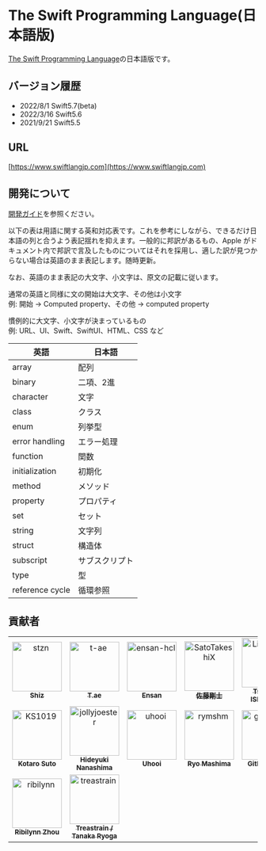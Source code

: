 <link href="./readme.css" rel="stylesheet"></link>

# The Swift Programming Language\(日本語版\)

[The Swift Programming Language](https://docs.swift.org/swift-book/)の日本語版です。

## バージョン履歴

- 2022/8/1 Swift5.7(beta)
- 2022/3/16 Swift5.6
- 2021/9/21 Swift5.5

## URL

[https://www.swiftlangjp.com](https://www.swiftlangjp.com)

## 開発について

[開発ガイド](https://github.com/stzn/the-swift-programming-language-jp/blob/master/CONTRIBUTION.md)を参照ください。

以下の表は用語に関する英和対応表です。これを参考にしながら、できるだけ日本語の列と合うよう表記揺れを抑えます。一般的に邦訳があるもの、Apple がドキュメント内で邦訳で言及したものについてはそれを採用し、適した訳が見つからない場合は英語のまま表記します。随時更新。

なお、英語のまま表記の大文字、小文字は、原文の記載に従います。

通常の英語と同様に文の開始は大文字、その他は小文字  
例: 開始 -&gt; Computed property、その他 -&gt; computed property

慣例的に大文字、小文字が決まっているもの  
例: URL、UI、Swift、SwiftUI、HTML、CSS など

|英語|日本語|
|--------|--------|
|array|配列|
|binary|二項、2進|
|character|文字|
|class|クラス|
|enum|列挙型|
|error handling|エラー処理|
|function|関数|
|initialization|初期化|
|method|メソッド|
|property|プロパティ|
|set|セット|
|string|文字列|
|struct|構造体|
|subscript|サブスクリプト|
|type|型|
|reference cycle|循環参照|

## 貢献者
<div id="contributors">
<!-- readme: contributors -start -->
<table>
<tr>
    <td align="center">
        <a href="https://github.com/stzn">
            <img src="https://avatars.githubusercontent.com/u/35151927?v=4" width="100;" alt="stzn"/>
            <br />
            <sub><b>Shiz</b></sub>
        </a>
    </td>
    <td align="center">
        <a href="https://github.com/t-ae">
            <img src="https://avatars.githubusercontent.com/u/12446914?v=4" width="100;" alt="t-ae"/>
            <br />
            <sub><b>T.ae</b></sub>
        </a>
    </td>
    <td align="center">
        <a href="https://github.com/ensan-hcl">
            <img src="https://avatars.githubusercontent.com/u/63481257?v=4" width="100;" alt="ensan-hcl"/>
            <br />
            <sub><b>Ensan</b></sub>
        </a>
    </td>
    <td align="center">
        <a href="https://github.com/SatoTakeshiX">
            <img src="https://avatars.githubusercontent.com/u/4253490?v=4" width="100;" alt="SatoTakeshiX"/>
            <br />
            <sub><b>佐藤剛士</b></sub>
        </a>
    </td>
    <td align="center">
        <a href="https://github.com/LivingRecoil">
            <img src="https://avatars.githubusercontent.com/u/26360184?v=4" width="100;" alt="LivingRecoil"/>
            <br />
            <sub><b>Tsubasa ISHIHARA</b></sub>
        </a>
    </td>
    <td align="center">
        <a href="https://github.com/sumomoneko">
            <img src="https://avatars.githubusercontent.com/u/6897176?v=4" width="100;" alt="sumomoneko"/>
            <br />
            <sub><b>Sumomoneko</b></sub>
        </a>
    </td></tr>
<tr>
    <td align="center">
        <a href="https://github.com/KS1019">
            <img src="https://avatars.githubusercontent.com/u/6828522?v=4" width="100;" alt="KS1019"/>
            <br />
            <sub><b>Kotaro Suto</b></sub>
        </a>
    </td>
    <td align="center">
        <a href="https://github.com/jollyjoester">
            <img src="https://avatars.githubusercontent.com/u/2178775?v=4" width="100;" alt="jollyjoester"/>
            <br />
            <sub><b>Hideyuki Nanashima</b></sub>
        </a>
    </td>
    <td align="center">
        <a href="https://github.com/uhooi">
            <img src="https://avatars.githubusercontent.com/u/21194714?v=4" width="100;" alt="uhooi"/>
            <br />
            <sub><b>Uhooi</b></sub>
        </a>
    </td>
    <td align="center">
        <a href="https://github.com/rymshm">
            <img src="https://avatars.githubusercontent.com/u/23201810?v=4" width="100;" alt="rymshm"/>
            <br />
            <sub><b>Ryo Mashima</b></sub>
        </a>
    </td>
    <td align="center">
        <a href="https://github.com/gitbook-bot">
            <img src="https://avatars.githubusercontent.com/u/31919211?v=4" width="100;" alt="gitbook-bot"/>
            <br />
            <sub><b>GitBook Bot</b></sub>
        </a>
    </td>
    <td align="center">
        <a href="https://github.com/hira22">
            <img src="https://avatars.githubusercontent.com/u/31942637?v=4" width="100;" alt="hira22"/>
            <br />
            <sub><b>Hiraoka</b></sub>
        </a>
    </td></tr>
<tr>
    <td align="center">
        <a href="https://github.com/ribilynn">
            <img src="https://avatars.githubusercontent.com/u/11924267?v=4" width="100;" alt="ribilynn"/>
            <br />
            <sub><b>Ribilynn Zhou</b></sub>
        </a>
    </td>
    <td align="center">
        <a href="https://github.com/treastrain">
            <img src="https://avatars.githubusercontent.com/u/13805382?v=4" width="100;" alt="treastrain"/>
            <br />
            <sub><b>Treastrain / Tanaka Ryoga</b></sub>
        </a>
    </td></tr>
</table>
<!-- readme: contributors -end -->
</div>
